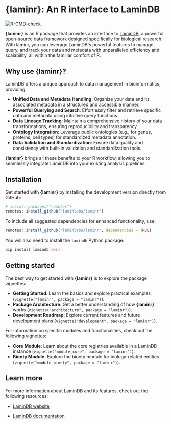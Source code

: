 # {laminr}: An R interface to LaminDB

<!-- badges: start -->
[![R-CMD-check](https://github.com/laminlabs/laminr/actions/workflows/R-CMD-check.yaml/badge.svg)](https://github.com/laminlabs/laminr/actions/workflows/R-CMD-check.yaml)
<!-- badges: end -->

**{laminr}** is an R package that provides an interface to [LaminDB](https://lamin.ai), a powerful open-source data framework designed specifically for biological research. With laminr, you can leverage LaminDB's powerful features to manage, query, and track your data and metadata with unparalleled efficiency and scalability, all within the familiar comfort of R.

## Why use {laminr}?

LaminDB offers a unique approach to data management in bioinformatics, providing:

* **Unified Data and Metadata Handling**: Organize your data and its associated metadata in a structured and accessible manner.
* **Powerful Querying and Search**: Effortlessly filter and retrieve specific data and metadata using intuitive query functions.
* **Data Lineage Tracking**: Maintain a comprehensive history of your data transformations, ensuring reproducibility and transparency.
* **Ontology Integration**: Leverage public ontologies (e.g., for genes, proteins, cell types) for standardized metadata annotation.
* **Data Validation and Standardization**: Ensure data quality and consistency with built-in validation and standardization tools.

**{laminr}** brings all these benefits to your R workflow, allowing you to seamlessly integrate LaminDB into your existing analysis pipelines.

## Installation

Get started with **{laminr}** by installing the development version directly from GitHub:

``` r
# install.packages("remotes")
remotes::install_github("laminlabs/laminr")
```

To include all suggested dependencies for enhanced functionality, use:

``` r
remotes::install_github("laminlabs/laminr", dependencies = TRUE)
```

You will also need to install the `lamindb` Python package:

``` bash
pip install lamindb[aws]
```

## Getting started

The best way to get started with **{laminr}** is to explore the package vignettes:

* **Getting Started**: Learn the basics and explore practical examples (`vignette("laminr", package = "laminr")`).
* **Package Architecture**: Get a better understanding of how **{laminr}** works (`vignette("architecture", package = "laminr")`).
* **Development Roadmap**: Explore current features and future development plans (`vignette("development", package = "laminr")`).

For information on specific modules and functionalities, check out the following vignettes:

* **Core Module**: Learn about the core registries available in a LaminDB instance (`vignette("module_core", package = "laminr")`).
* **Bionty Module**: Explore the bionty module for biology-related entities (`vignette("module_bionty", package = "laminr")`).
    
## Learn more

For more information about LaminDB and its features, check out the following resources:

* [LaminDB website](https://lamin.ai/)

* [LaminDB documentation](https://docs.lamin.ai/)
